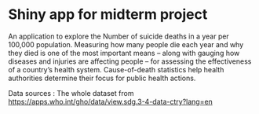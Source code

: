 # Shiny app for midterm project
An application to explore the Number of suicide deaths in a year per 100,000 population. Measuring how many people die each year and why they died is one of the most important means – along with gauging how diseases and injuries are affecting people  – for assessing the effectiveness of a country’s health system. Cause-of-death statistics help health authorities determine their focus for public health actions.

Data sources : The whole dataset from https://apps.who.int/gho/data/view.sdg.3-4-data-ctry?lang=en
